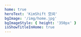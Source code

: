 ```yaml
---
home: true
heroText: 'KimShift 空间'
bgImage: '/img/home.jpg'
bgImageStyle: { height: '350px' }
isShowTitleInHome: true
---
```




